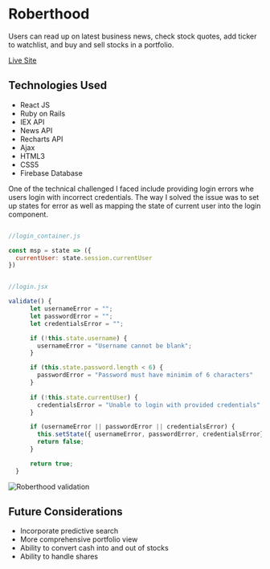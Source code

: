 # Roberthood

Users can read up on latest business news, check stock quotes, add ticker to watchlist, and buy and sell stocks in a portfolio.

[Live Site](https://roberthood-trading-platform.herokuapp.com/)

## Technologies Used

* React JS
* Ruby on Rails
* IEX API
* News API
* Recharts API
* Ajax
* HTML3
* CSS5
* Firebase Database

One of the technical challenged I faced include providing login errors whe users login with incorrect credentials. The way I solved the issue was to set up states for error as well as mapping the state of current user into the login component. 

```javascript

//login_container.js

const msp = state => ({
  currentUser: state.session.currentUser
})


//login.jsx

validate() {
      let usernameError = "";
      let passwordError = "";
      let credentialsError = "";

      if (!this.state.username) {
        usernameError = "Username cannot be blank";
      }

      if (this.state.password.length < 6) {
        passwordError = "Password must have minimim of 6 characters"
      }
      
      if (!this.state.currentUser) {
        credentialsError = "Unable to login with provided credentials";
      }

      if (usernameError || passwordError || credentialsError) {
        this.setState({ usernameError, passwordError, credentialsError});
        return false; 
      }

      return true; 
  }
```
![Roberthood validation](https://user-images.githubusercontent.com/43966507/84723731-451f1500-af54-11ea-81ca-c48cc107b61c.gif)

## Future Considerations

* Incorporate predictive search
* More comprehensive portfolio view
* Ability to convert cash into and out of stocks
* Ability to handle shares
  





